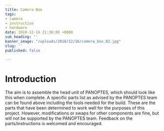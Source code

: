 ```yaml
---
title: Camera Box
tags:
- camera
- instruction
- hardware
date: 2018-12-16 21:30:00 +0000
sub_heading: ''
banner_image: "/uploads/2018/12/16/camera_box_02.jpg"
slug: ''
published: false

---
```

# Introduction

The aim is to assemble the head unit of PANOPTES, which should look like this when complete. A specific parts list as advised by the PANOPTES team can be found above including the tools needed for the build. These are the parts that have been determined to work well for the purposes of this project. However, modifications or swaps for other components are fine, but will not be supported by the PANOPTES team. Feedback on the parts/instructions is welcomed and encouraged.